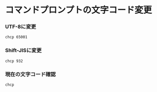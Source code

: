 # コマンドプロンプトの文字コード変更

### UTF-8に変更


```
chcp 65001
```

### Shift-JISに変更


```
chcp 932
```

### 現在の文字コード確認

```
chcp
```
